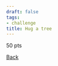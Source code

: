 ```yaml
---
draft: false
tags:
- challenge
title: Hug a tree
---
```

50 pts

[Back](https://shadybraden.com/jetlag) 
